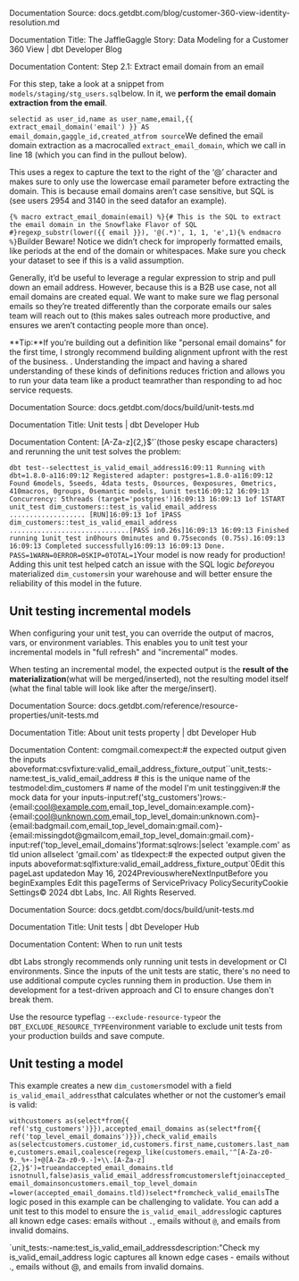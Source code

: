 Documentation Source:
docs.getdbt.com/blog/customer-360-view-identity-resolution.md

Documentation Title:
The JaffleGaggle Story: Data Modeling for a Customer 360 View | dbt Developer Blog

Documentation Content:
Step 2.1: Extract email domain from an email​

For this step, take a look at a snippet from `models/staging/stg_users.sql`below. In it, we **perform the email domain extraction from the email**.

`selectid as user_id,name as user_name,email,{{ extract_email_domain('email') }} AS email_domain,gaggle_id,created_atfrom source`We defined the email domain extraction as a macrocalled `extract_email_domain`, which we call in line 18 (which you can find in the pullout below).

This uses a regex to capture the text to the right of the ‘@’ character and makes sure to only use the lowercase email parameter before extracting the domain. This is because email domains aren’t case sensitive, but SQL is (see users 2954 and 3140 in the seed datafor an example).

`{% macro extract_email_domain(email) %}{# This is the SQL to extract the email domain in the Snowflake Flavor of SQL #}regexp_substr(lower({{ email }}), '@(.*)', 1, 1, 'e',1){% endmacro %}`Builder Beware! Notice we didn’t check for improperly formatted emails, like periods at the end of the domain or whitespaces. Make sure you check your dataset to see if this is a valid assumption.

Generally, it’d be useful to leverage a regular expression to strip and pull down an email address. However, because this is a B2B use case, not all email domains are created equal. We want to make sure we flag personal emails so they’re treated differently than the corporate emails our sales team will reach out to (this makes sales outreach more productive, and ensures we aren’t contacting people more than once).

**Tip:**If you’re building out a definition like "personal email domains" for the first time, I strongly recommend building alignment upfront with the rest of the business. . Understanding the impact and having a shared understanding of these kinds of definitions reduces friction and allows you to run your data team like a product teamrather than responding to ad hoc service requests.



Documentation Source:
docs.getdbt.com/docs/build/unit-tests.md

Documentation Title:
Unit tests | dbt Developer Hub

Documentation Content:
[A-Za-z]{2,}$'`(those pesky escape characters) and rerunning the unit test solves the problem:

`dbt test--selecttest_is_valid_email_address16:09:11 Running with dbt=1.8.0-a116:09:12 Registered adapter: postgres=1.8.0-a116:09:12 Found 6models, 5seeds, 4data tests, 0sources, 0exposures, 0metrics, 410macros, 0groups, 0semantic models, 1unit test16:09:12 16:09:13 Concurrency: 5threads (target='postgres')16:09:13 16:09:13 1of 1START unit_test dim_customers::test_is_valid_email_address ................... [RUN]16:09:13 1of 1PASS dim_customers::test_is_valid_email_address ..............................[PASS in0.26s]16:09:13 16:09:13 Finished running 1unit_test in0hours 0minutes and 0.75seconds (0.75s).16:09:13 16:09:13 Completed successfully16:09:13 16:09:13 Done. PASS=1WARN=0ERROR=0SKIP=0TOTAL=1`Your model is now ready for production! Adding this unit test helped catch an issue with the SQL logic *before*you materialized `dim_customers`in your warehouse and will better ensure the reliability of this model in the future. 

Unit testing incremental models​
--------------------------------

When configuring your unit test, you can override the output of macros, vars, or environment variables. This enables you to unit test your incremental models in "full refresh" and "incremental" modes. 

When testing an incremental model, the expected output is the **result of the materialization**(what will be merged/inserted), not the resulting model itself (what the final table will look like after the merge/insert).



Documentation Source:
docs.getdbt.com/reference/resource-properties/unit-tests.md

Documentation Title:
About unit tests property | dbt Developer Hub

Documentation Content:
comgmail.comexpect:# the expected output given the inputs aboveformat:csvfixture:valid_email_address_fixture_output``unit_tests:-name:test_is_valid_email_address # this is the unique name of the testmodel:dim_customers # name of the model I'm unit testinggiven:# the mock data for your inputs-input:ref('stg_customers')rows:-{email:cool@example.com,email_top_level_domain:example.com}-{email:cool@unknown.com,email_top_level_domain:unknown.com}-{email:badgmail.com,email_top_level_domain:gmail.com}-{email:missingdot@gmailcom,email_top_level_domain:gmail.com}-input:ref('top_level_email_domains')format:sqlrows:|select 'example.com' as tld union allselect 'gmail.com' as tldexpect:# the expected output given the inputs aboveformat:sqlfixture:valid_email_address_fixture_output`0Edit this pageLast updatedon May 16, 2024PreviouswhereNextInputBefore you beginExamples
Edit this pageTerms of ServicePrivacy PolicySecurityCookie Settings© 2024 dbt Labs, Inc. All Rights Reserved.



Documentation Source:
docs.getdbt.com/docs/build/unit-tests.md

Documentation Title:
Unit tests | dbt Developer Hub

Documentation Content:
When to run unit tests​

dbt Labs strongly recommends only running unit tests in development or CI environments. Since the inputs of the unit tests are static, there's no need to use additional compute cycles running them in production. Use them in development for a test-driven approach and CI to ensure changes don't break them. 

Use the resource typeflag `--exclude-resource-type`or the `DBT_EXCLUDE_RESOURCE_TYPE`environment variable to exclude unit tests from your production builds and save compute. 

Unit testing a model​
---------------------

This example creates a new `dim_customers`model with a field `is_valid_email_address`that calculates whether or not the customer’s email is valid: 

`withcustomers as(select*from{{ ref('stg_customers')}}),accepted_email_domains as(select*from{{ ref('top_level_email_domains')}}),check_valid_emails as(selectcustomers.customer_id,customers.first_name,customers.last_name,customers.email,coalesce(regexp_like(customers.email,'^[A-Za-z0-9._%+-]+@[A-Za-z0-9.-]+\\.[A-Za-z]{2,}$')=trueandaccepted_email_domains.tld isnotnull,false)asis_valid_email_addressfromcustomersleftjoinaccepted_email_domainsoncustomers.email_top_level_domain =lower(accepted_email_domains.tld))select*fromcheck_valid_emails`The logic posed in this example can be challenging to validate. You can add a unit test to this model to ensure the `is_valid_email_address`logic captures all known edge cases: emails without `.`, emails without `@`, and emails from invalid domains.

`unit_tests:-name:test_is_valid_email_addressdescription:"Check my is_valid_email_address logic captures all known edge cases - emails without ., emails without @, and emails from invalid domains.



